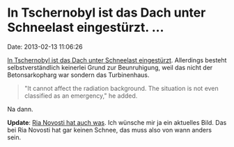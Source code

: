 In Tschernobyl ist das Dach unter Schneelast eingestürzt. \...
==============================================================

Date: 2013-02-13 11:06:26

[In Tschernobyl ist das Dach unter Schneelast
eingestürzt](http://www.itar-tass.com/en/c154/647989.html). Allerdings
besteht selbstverständlich keinerlei Grund zur Beunruhigung, weil das
nicht der Betonsarkopharg war sondern das Turbinenhaus.

> "It cannot affect the radiation background. The situation is not even
> classified as an emergency," he added.

Na dann.

**Update**: [Ria Novosti hat auch
was](http://de.rian.ru/society/20130212/265513278.html). Ich wünsche mir
ja ein aktuelles Bild. Das bei Ria Novosti hat gar keinen Schnee, das
muss also von wann anders sein.

